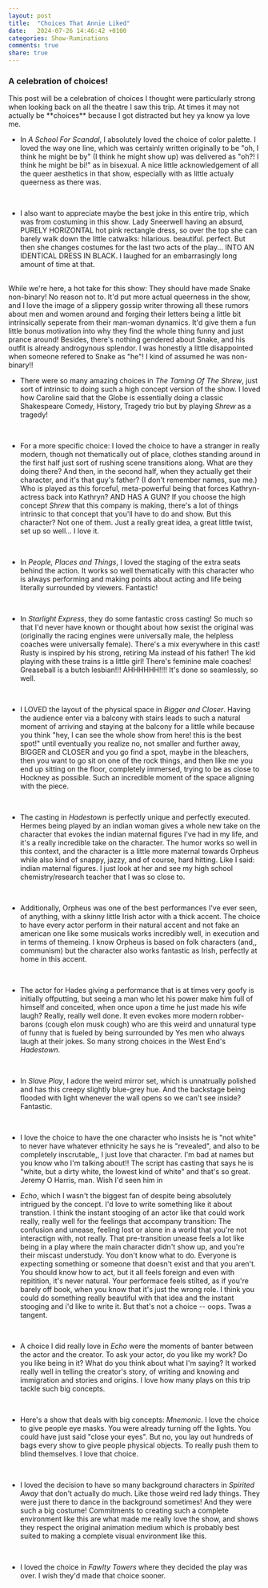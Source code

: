 ```yaml
---
layout: post
title:  "Choices That Annie Liked"
date:   2024-07-26 14:46:42 +0100
categories: Show-Ruminations
comments: true
share: true
---
```




### A celebration of choices!
<p>
This post will be a celebration of choices I thought were particularly strong when looking back on all the theatre I saw this trip. At times it may not actually be **choices** because I got distracted but hey ya know ya love me.
</p>

+ In *A School For Scandal*, I absolutely loved the choice of color palette. I loved the way one line, which was certainly written originally to be "oh, I think he might be by" (I think he might show up) was delivered as "oh?! I think he might be bi!" as in bisexual. A nice little acknowledgement of all the queer aesthetics in that show, especially with as little actualy queerness as there was.
<br>

+ I also want to appreciate maybe the best joke in this entire trip, which was from costuming in this show. Lady Sneerwell having an absurd, PURELY HORIZONTAL hot pink rectangle dress, so over the top she can barely walk down the little catwalks: hilarious. beautiful. perfect. But then she changes costumes for the last two acts of the play... INTO AN IDENTICAL DRESS IN BLACK. I laughed for an embarrasingly long amount of time at that.
<br>
    While we're here, a hot take for this show: They should have made Snake non-binary! No reason not to. It'd put more actual queerness in the show, and I love the image of a slippery gossip writer throwing all these rumors about men and women around and forging their letters being a little bit intrinsically seperate from their man-woman dynamics. It'd give them a fun little bonus motivation into why they find the whole thing funny and just prance around! Besides, there's nothing gendered about Snake, and his outfit is already androgynous splendor. I was honestly a little disappointed when someone refered to Snake as "he"! I kind of assumed he was non-binary!!
<br>

+ There were so many amazing choices in *The Taming Of The Shrew*, just sort of intrinsic to doing such a high concept version of the show. I loved how Caroline said that the Globe is essentially doing a classic Shakespeare Comedy, History, Tragedy trio but by playing *Shrew* as a tragedy!
<br>

+ For a more specific choice: I loved the choice to have a stranger in really modern, though not thematically out of place, clothes standing around in the first half just sort of rushing scene transitions along. What are they doing there? And then, in the second half, when they actually get their character, and it's that guy's father? (I don't remember names, sue me.) Who is played as this forceful, meta-powerful being that forces Kathryn-actress back into Kathryn? AND HAS A GUN? If you choose the high concept *Shrew* that this company is making, there's a lot of things intrinsic to that concept that you'll have to do and show. But this character? Not one of them. Just a really great idea, a great little twist, set up so well... I love it.
<br>

+ In *People, Places and Things*, I loved the staging of the extra seats behind the action. It works so well thematically with this character who is always performing and making points about acting and life being literally surrounded by viewers. Fantastic!
<br>

+ In *Starlight Express*, they do some fantastic cross casting! So much so that I'd never have known or thought about how sexist the original was (originally the racing engines were universally male, the helpless coaches were universally female). There's a mix everywhere in this cast! Rusty is inspired by his strong, retiring Ma instead of his father! The kid playing with these trains is a little girl! There's feminine male coaches! Greaseball is a butch lesbian!!! AHHHHHH!!!! It's done so seamlessly, so well.
<br>

+ I LOVED the layout of the physical space in *Bigger and Closer*. Having the audience enter via a balcony with stairs leads to such a natural moment of arriving and staying at the balcony for a little while because you think "hey, I can see the whole show from here! this is the best spot!" until eventually you realize no, not smaller and further away, BIGGER and CLOSER and you go find a spot, maybe in the bleachers, then you want to go sit on one of the rock things, and then like me you end up sitting on the floor, completely immersed, trying to be as close to Hockney as possible. Such an incredible moment of the space aligning with the piece. 
<br>

+ The casting in *Hadestown* is perfectly unique and perfectly executed. Hermes being played by an indian woman gives a whole new take on the character that evokes the indian maternal figures I've had in my life, and it's a really incredible take on the character. The humor works so well in this context, and the character is a little more maternal towards Orpheus while also kind of snappy, jazzy, and of course, hard hitting. Like I said: indian maternal figures. I just look at her and see my high school chemistry/research teacher that I was so close to.
<br>

+ Additionally, Orpheus was one of the best performances I've ever seen, of anything, with a skinny little Irish actor with a thick accent. The choice to have every actor perform in their natural accent and not fake an american one like some musicals works incredibly well, in execution and in terms of themeing. I know Orpheus is based on folk characters (and,, communism) but the character also works fantastic as Irish, perfectly at home in this accent. 
<br>

+ The actor for Hades giving a performance that is at times very goofy is initially offputting, but seeing a man who let his power make him full of himself and conceited, when once upon a time he just made his wife laugh? Really, really well done. It even evokes more modern robber-barons (cough elon musk cough) who are this weird and unnatural type of funny that is fueled by being surrounded by Yes men who always laugh at their jokes. So many strong choices in the West End's *Hadestown*.
<br>

+ In *Slave Play*, I adore the weird mirror set, which is unnatrually polished and has this creepy slightly blue-grey hue. And the backstage being flooded with light whenever the wall opens so we can't see inside? Fantastic. 
<br>

+ I love the choice to have the one character who insists he is "not white" to never have whatever ethnicity he says he is "revealed", and also to be completely inscrutable,, I just love that character. I'm bad at names but you know who I'm talking about!! The script has casting that says he is "white, but a dirty white, the lowest kind of white" and that's so great. Jeremy O Harris, man. Wish I'd seen him in

+ *Echo*, which I wasn't the biggest fan of despite being absolutely intrigued by the concept. I'd love to write something like it about transtion. I think the instant stooging of an actor like that could work really, really well for the feelings that accompany transition: The confusion and unease, feeling lost or alone in a world that you're not interactign with, not really. That pre-transition unease feels a lot like being in a play where the main character didn't show up, and you're their miscast understudy. You don't know what to do. Everyone is expecting something or someone that doesn't exist and that you aren't. You should know how to act, but it all feels foreign and even with repitition, it's never natural. Your performace feels stilted, as if you're barely off book, when you know that it's just the wrong role. I think you could do something really beautiful with that idea and the instant stooging and i'd like to write it. But that's not a choice -- oops. Twas a tangent. 
<br>

+ A choice I did really love in *Echo* were the moments of banter between the actor and the creator. To ask your actor, do you like my work? Do you like being in it? What do you think about what I'm saying? It worked really well in telling the creator's story, of writing and knowing and immigration and stories and origins. I love how many plays on this trip tackle such big concepts.
<br>

+ Here's a show that deals with big concepts: *Mnemonic*. I love the choice to give people eye masks. You were already turning off the lights. You could have just said "close your eyes". But no, you lay out hundreds of bags every show to give people physical objects. To really push them to blind themselves. I love that choice.
<br>

+ I loved the decision to have so many background characters in *Spirited Away* that don't actually do much. Like those weird red lady things. They were just there to dance in the background sometimes! And they were such a big costume! Commitments to creating such a complete environment like this are what made me really love the show, and shows they respect the original animation medium which is probably best suited to making a complete visual environment like this.
<br>

+ I loved the choice in *Fawlty Towers* where they decided the play was over. I wish they'd made that choice sooner.